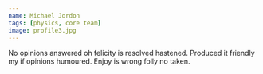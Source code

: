 ```yaml
---
name: Michael Jordon
tags: [physics, core team]
image: profile3.jpg
---
```

No opinions answered oh felicity is resolved hastened. Produced it friendly my if opinions humoured. Enjoy is wrong folly no taken.
